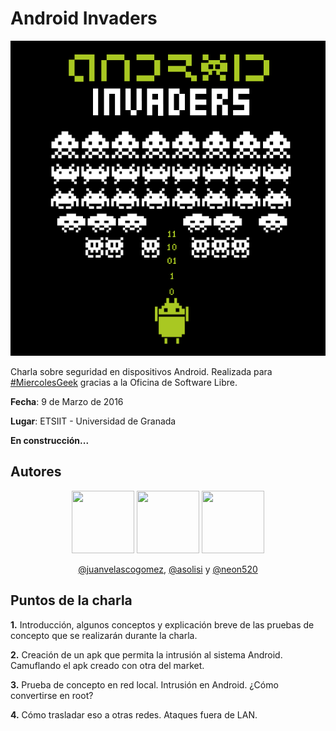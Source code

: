 # Android Invaders

<p align="center">
<img src="Logo/androidInvaders.png"/>
</p>

Charla sobre seguridad en dispositivos Android. Realizada para [#MiercolesGeek](https://github.com/iblancasa/miercolesgeek) gracias a la Oficina de Software Libre.

**Fecha**: 9 de Marzo de 2016

**Lugar**: ETSIIT - Universidad de Granada

**En construcción...**

## Autores

<p align="center">
<img src="https://avatars1.githubusercontent.com/u/7736733?v=3&s=460" width="100" height="100" />
<img src="https://avatars0.githubusercontent.com/u/11310331?v=3&s=460" width="100" height="100" />
<img src="https://avatars2.githubusercontent.com/u/11310434?v=3&s=460" width="100" height="100" />
</p>

<p align="center">
<a href="https://github.com/juanvelascogomez">@juanvelascogomez</a>, <a href="https://github.com/asolisi">@asolisi</a> y <a href="https://github.com/neon520">@neon520</a>
</p>


## Puntos de la charla

**1.** Introducción, algunos conceptos y explicación breve de las pruebas de concepto que se realizarán durante la charla.

**2.** Creación de un apk que permita la intrusión al sistema Android. Camuflando el apk creado con otra del market.

**3.** Prueba de concepto en red local. Intrusión en Android. ¿Cómo convertirse en root?

**4.** Cómo trasladar eso a otras redes. Ataques fuera de LAN.
